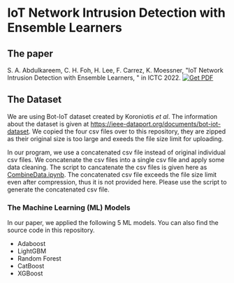 # IoT Network Intrusion Detection with Ensemble Learners

## The paper

S. A. Abdulkareem, C. H. Foh, H. Lee, F. Carrez, K. Moessner, "IoT Network Intrusion Detection with Ensemble Learners, " in ICTC 2022. [![Get PDF](https://img.shields.io/badge/Get-PDF-red)](https://journal-home.s3.ap-northeast-2.amazonaws.com/site/ictc2022/abs/AW4-3.pdf)

## The Dataset

We are using Bot-IoT dataset created by Koroniotis *et al*. The information about the dataset is given at https://ieee-dataport.org/documents/bot-iot-dataset. We copied the four csv files over to this repository, they are zipped as their original size is too large and exeeds the file size limit for uploading.

In our program, we use a concatenated csv file instead of original individual csv files. We concatenate the csv files into a single csv file and apply some data cleaning. The script to cancatenate the csv files is given here as [CombineData.ipynb](https://github.com/cfoh/IoT-Network-Intrusion-Detection-with-Ensemble-Learners/blob/main/CombineData.ipynb). The concatenated csv file exceeds the file size limit even after compression, thus it is not provided here. Please use the script to generate the concatenated csv file.

### The Machine Learning (ML) Models

In our paper, we applied the following 5 ML models. You can also find the source code in this repository.
- Adaboost
- LightGBM
- Random Forest
- CatBoost
- XGBoost
